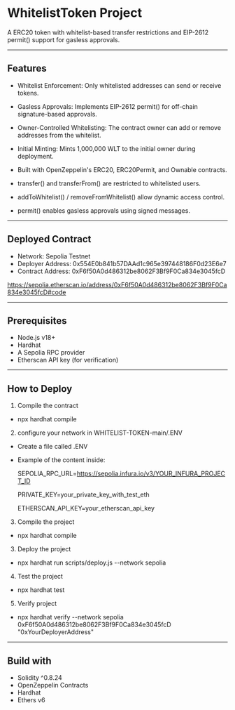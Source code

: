 # WhitelistToken Project

A ERC20 token with whitelist-based transfer restrictions and EIP-2612 permit() support for gasless approvals.

---

## Features


- Whitelist Enforcement: Only whitelisted addresses can send or receive tokens.
- Gasless Approvals: Implements EIP-2612 permit() for off-chain signature-based approvals.
- Owner-Controlled Whitelisting: The contract owner can add or remove addresses from the whitelist.
- Initial Minting: Mints 1,000,000 WLT to the initial owner during deployment.
- Built with OpenZeppelin's ERC20, ERC20Permit, and Ownable contracts.

- transfer() and transferFrom() are restricted to whitelisted users.
- addToWhitelist() / removeFromWhitelist() allow dynamic access control.
- permit() enables gasless approvals using signed messages.

---

## Deployed Contract

- Network: Sepolia Testnet
- Deployer Address: 0x554E0b841b57DAAd1c965e397448186F0d23E6e7
- Contract Address: 0xF6f50A0d486312be8062F3Bf9F0Ca834e3045fcD

https://sepolia.etherscan.io/address/0xF6f50A0d486312be8062F3Bf9F0Ca834e3045fcD#code

---


## Prerequisites
- Node.js v18+
- Hardhat
- A Sepolia RPC provider
- Etherscan API key (for verification)

---

## How to Deploy

1) Compile the contract

- npx hardhat compile

2) configure your network in WHITELIST-TOKEN-main/.ENV

- Create a file called .ENV

- Example of the content inside: 

    SEPOLIA_RPC_URL=https://sepolia.infura.io/v3/YOUR_INFURA_PROJECT_ID
    
    PRIVATE_KEY=your_private_key_with_test_eth
    
    ETHERSCAN_API_KEY=your_etherscan_api_key

3) Compile the project

- npx hardhat compile


3) Deploy the project
- npx hardhat run scripts/deploy.js --network sepolia

4) Test the project
- npx hardhat test

5) Verify project

- npx hardhat verify --network sepolia 0xF6f50A0d486312be8062F3Bf9F0Ca834e3045fcD "0xYourDeployerAddress"

---

## Build with
- Solidity ^0.8.24
- OpenZeppelin Contracts
- Hardhat
- Ethers v6
